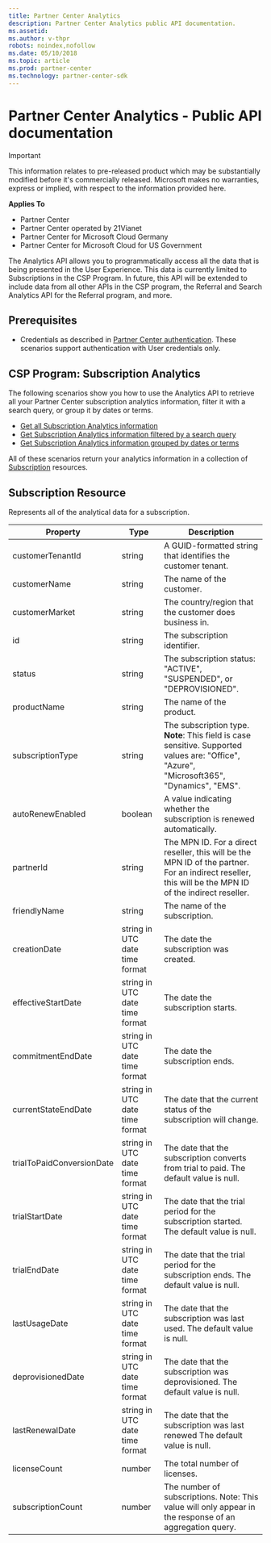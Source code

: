 ```yaml
---
title: Partner Center Analytics
description: Partner Center Analytics public API documentation.
ms.assetid: 
ms.author: v-thpr   
robots: noindex,nofollow   
ms.date: 05/10/2018
ms.topic: article
ms.prod: partner-center
ms.technology: partner-center-sdk
---
```


# Partner Center Analytics - Public API documentation

>[!IMPORTANT]   
>This information relates to pre-released product which may be substantially modified before it's commercially released. Microsoft makes no warranties, express or implied, with respect to the information provided here. 

**Applies To**

-   Partner Center
-   Partner Center operated by 21Vianet
-   Partner Center for Microsoft Cloud Germany
-   Partner Center for Microsoft Cloud for US Government


The Analytics API allows you to programmatically access all the data that is being presented in the User Experience. This data is currently limited to Subscriptions in the CSP Program. In future, this API will be extended to include data from all other APIs in the CSP program, the Referral and Search Analytics API for the Referral program, and more. 

## <span id="Prerequisites"></span><span id="prerequisites"></span><span id="PREREQUISITES"></span>Prerequisites


-   Credentials as described in [Partner Center authentication](partner-center-authentication.md). These scenarios support authentication with User credentials only.

## <span id="Subscription_Analytics"></span><span id="subscription_analytics"></span><span id="SUBSCRIPTION_ANALYTICS"></span>CSP Program: Subscription Analytics



The following scenarios show you how to use the Analytics API to retrieve all your Partner Center subscription analytics information, filter it with a search query, or group it by dates or terms.    

-   [Get all Subscription Analytics information](get-all-subscription-analytics.md)    
-   [Get Subscription Analytics information filtered by a search query](get-subscription-analytics-by-search-query.md)    
-   [Get Subscription Analytics information grouped by dates or terms](get-subscription-analytics-grouped-by-dates-or-terms.md)    

All of these scenarios return your analytics information in a collection of [Subscription](#subscription) resources. 


## <span id="Subscription"></span><span id="subscription"></span><span id="SUBSCRIPTION"></span>Subscription Resource


Represents all of the analytical data for a subscription.
 
| Property                  | Type                              | Description                                                                             |
|---------------------------|-----------------------------------|-----------------------------------------------------------------------------------------|
| customerTenantId          | string                            | A GUID-formatted string that identifies the customer tenant.                            |
| customerName              | string                            | The name of the customer.                                                               |
| customerMarket            | string                            | The country/region that the customer does business in.                                  |
| id                        | string                            | The subscription identifier.                                                            |
| status                    | string                            | The subscription status:  "ACTIVE", "SUSPENDED", or "DEPROVISIONED".                    |
| productName               | string                            | The name of the product.                                                                |
| subscriptionType          | string                            | The subscription type. **Note**: This field is case sensitive. Supported values are: "Office", "Azure", "Microsoft365", "Dynamics", "EMS".  |
| autoRenewEnabled          | boolean                           | A value indicating whether the subscription is renewed automatically.                   |
| partnerId                 | string                            | The MPN ID. For a direct reseller, this will be the MPN ID of the partner. For an indirect reseller, this will be the MPN ID of the indirect reseller.  |
| friendlyName              | string                            | The name of the subscription.                                                           |
| creationDate              | string in UTC date time format    | The date the subscription was created.                                                  |
| effectiveStartDate        | string in UTC date time format    | The date the subscription starts.                                                       |
| commitmentEndDate         | string in UTC date time format    | The date the subscription ends.                                                         |
| currentStateEndDate       | string in UTC date time format    | The date that the current status of the subscription will change.                       |
| trialToPaidConversionDate | string in UTC date time format    | The date that the subscription converts from trial to paid. The default value is null.  |
| trialStartDate            | string in UTC date time format    | The date that the trial period for the subscription started. The default value is null. |
| trialEndDate              | string in UTC date time format    | The date that the trial period for the subscription ends. The default value is null.    |
| lastUsageDate             | string in UTC date time format    | The date that the subscription was last used. The default value is null.                |
| deprovisionedDate         | string in UTC date time format    | The date that the subscription was deprovisioned. The default value is null.            |
| lastRenewalDate           | string in UTC date time format    | The date that the subscription was last renewed The default value is null.              |
| licenseCount              | number                            | The total number of licenses.                                                           |
| subscriptionCount         | number                            | The number of subscriptions. Note: This value will only appear in the response of an aggregation query.  |
